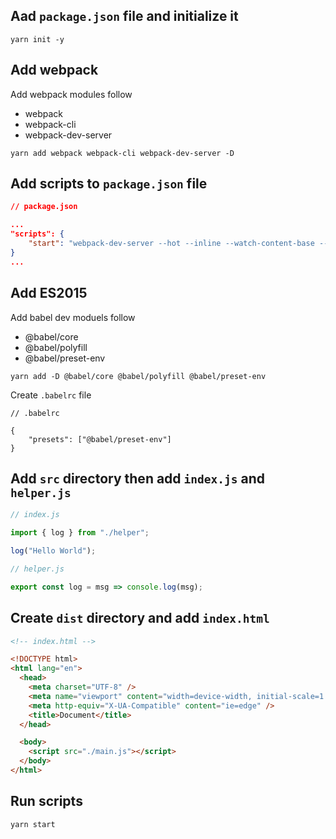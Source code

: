 ## Aad `package.json` file and initialize it

`yarn init -y`

## Add webpack

Add webpack modules follow

- webpack
- webpack-cli
- webpack-dev-server

`yarn add webpack webpack-cli webpack-dev-server -D`

## Add scripts to `package.json` file

```json
// package.json

...
"scripts": {
    "start": "webpack-dev-server --hot --inline --watch-content-base --content-base dist/ --open-page index.html"
}
...
```

## Add ES2015

Add babel dev moduels follow

- @babel/core
- @babel/polyfill
- @babel/preset-env

`yarn add -D @babel/core @babel/polyfill @babel/preset-env`

Create `.babelrc` file

```
// .babelrc

{
    "presets": ["@babel/preset-env"]
}
```

## Add `src` directory then add `index.js` and `helper.js`

```javascript
// index.js

import { log } from "./helper";

log("Hello World");
```

```javascript
// helper.js

export const log = msg => console.log(msg);
```

## Create `dist` directory and add `index.html`

```html
<!-- index.html -->

<!DOCTYPE html>
<html lang="en">
  <head>
    <meta charset="UTF-8" />
    <meta name="viewport" content="width=device-width, initial-scale=1.0" />
    <meta http-equiv="X-UA-Compatible" content="ie=edge" />
    <title>Document</title>
  </head>

  <body>
    <script src="./main.js"></script>
  </body>
</html>
```

## Run scripts

`yarn start`
